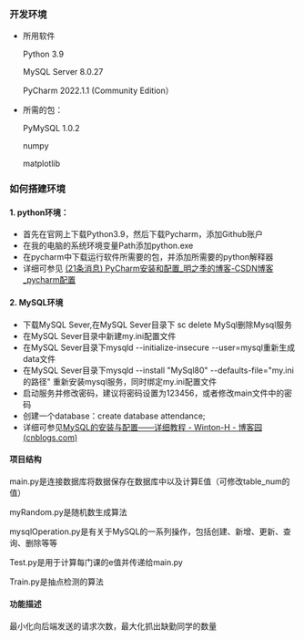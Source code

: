 ### 开发环境

+ 所用软件

  Python 3.9 

  MySQL Server 8.0.27

  PyCharm 2022.1.1 (Community Edition）

+ 所需的包：

  PyMySQL 1.0.2

  numpy

  matplotlib

### 如何搭建环境

#### 1. python环境：

+ 首先在官网上下载Python3.9，然后下载Pycharm，添加Github账户
+ 在我的电脑的系统环境变量Path添加python.exe
+ 在pycharm中下载运行软件所需要的包，并添加所需要的python解释器
+ 详细可参见 [(21条消息) PyCharm安装和配置_明之季的博客-CSDN博客_pycharm配置](https://blog.csdn.net/u011125673/article/details/115375359)

#### 2. MySQL环境

+ 下载MySQL Sever,在MySQL Sever目录下 sc delete MySql删除Mysql服务
+ 在MySQL Sever目录中新建my.ini配置文件
+ 在MySQL Sever目录下mysqld --initialize-insecure --user=mysql重新生成data文件
+ 在MySQL Sever目录下mysqld --install "MySql80" --defaults-file="my.ini的路径" 重新安装mysql服务，同时绑定my.ini配置文件
+ 启动服务并修改密码，建议将密码设置为123456，或者修改main文件中的密码
+ 创建一个database：create database attendance;
+ 详细可参见[MySQL的安装与配置——详细教程 - Winton-H - 博客园 (cnblogs.com)](https://www.cnblogs.com/winton-nfs/p/11524007.html)

#### 项目结构

main.py是连接数据库将数据保存在数据库中以及计算E值（可修改table_num的值）

myRandom.py是随机数生成算法

mysqlOperation.py是有关于MySQL的一系列操作，包括创建、新增、更新、查询、删除等等

Test.py是用于计算每门课的e值并传递给main.py

Train.py是抽点检测的算法

#### 功能描述

最小化向后端发送的请求次数，最大化抓出缺勤同学的数量

